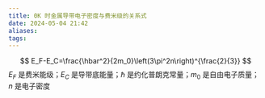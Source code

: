 ```yaml
---
title: 0K 时金属导带电子密度与费米级的关系式
date: 2024-05-04 21:42
aliases: 
tags:
---
```

$$
E_F-E_C=\frac{\hbar^2}{2m_0}\left(3\pi^2n\right)^{\frac{2}{3}}
$$
$E_{F}$ 是费米能级；$E_{C}$ 是导带底能量；$\hbar$ 是约化普朗克常量；$m_{0}$ 是自由电子质量；$n$ 是电子密度